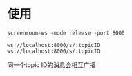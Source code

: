 # 使用
```
screenroom-ws -mode release -port 8000
```

```
ws://localhost:8000/s/:topicID
ws://localhost:8000/s/:topicID
```

同一个topic ID的消息会相互广播